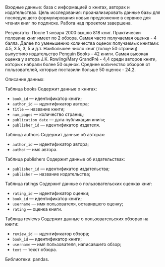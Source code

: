Входные данные: база с информацией о книгах, авторах и издательствах.
Цель исследования: проанализировать данные базы для последующего формулирования новых предложение в сервисе для чтения книг по подписке.
Работа над проектом завершена.

Результаты: После 1 января 2000 вышло 818 книг. Практически половина книг имеет по 2 обзора. Самая часто получаемая оценка - 4 балла. Далее по уменьшению количества оценок получаемых книгами: 4.5, 3.5, 3, 5 и д.т. Наибольшее число книг (толще 50 страниц) выпустило издательство Penguin Books - 42 книги. Самая высокая оценка у автора J.K. Rowling/Mary GrandPré - 4,4 среди авторов книги, которых набрали более 50 оценок. Среднее количество обзоров от пользователей, которые поставили больше 50 оценок - 24,2.

Описание данных:

Таблица books
Содержит данные о книгах:
* `book_id` — идентификатор книги;
* `author_id` — идентификатор автора;
* `title` — название книги;
* `num_pages` — количество страниц;
* `publication_date` — дата публикации книги;
* `publisher_id` — идентификатор издателя.

Таблица authors
Содержит данные об авторах:
* `author_id` — идентификатор автора;
* `autho`r — имя автора.

Таблица publishers
Содержит данные об издательствах:
* `publisher_id` — идентификатор издательства;
* `publisher` — название издательства;

Таблица ratings
Содержит данные о пользовательских оценках книг:
* `rating_id` — идентификатор оценки;
* `book_id` — идентификатор книги;
* `username` — имя пользователя, оставившего оценку;
* `rating` — оценка книги.

Таблица reviews
Содержит данные о пользовательских обзорах на книги:
* `review_id` — идентификатор обзора;
* `book_id` — идентификатор книги;
* `username` — имя пользователя, написавшего обзор;
* `text` — текст обзора.

Библиотеки: pandas.

